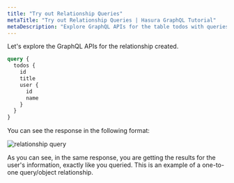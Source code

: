 ```yaml
---
title: "Try out Relationship Queries"
metaTitle: "Try out Relationship Queries | Hasura GraphQL Tutorial"
metaDescription: "Explore GraphQL APIs for the table todos with queries and nested data using Hasura GraphQL Engine"
---
```


Let's explore the GraphQL APIs for the relationship created.

```graphql
query {
  todos {
    id
    title
    user {
      id
      name
    }
  }
}
```

You can see the response in the following format:

![relationship query](https://graphql-engine-cdn.hasura.io/learn-hasura/assets/graphql-hasura/graphiql-relationship-query.png)

As you can see, in the same response, you are getting the results for the user's information, exactly like you queried. This is an example of a one-to-one query/object relationship.
